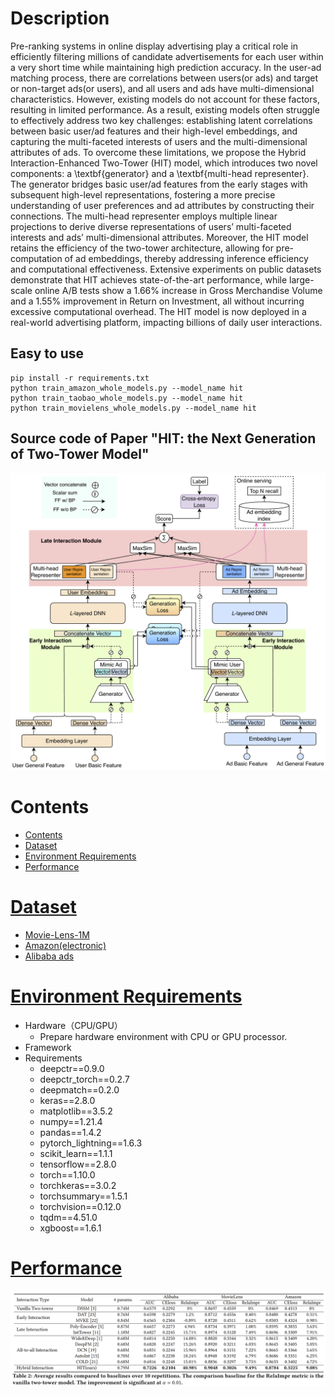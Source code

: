 # Description
Pre-ranking systems in online display advertising play a critical role in efficiently filtering millions of candidate advertisements for each user within a very short time while maintaining high prediction accuracy. In the user-ad matching process, there are correlations between users(or ads) and target or non-target ads(or users), and all users and ads have multi-dimensional characteristics. However, existing models do not account for these factors, resulting in limited performance. As a result, existing models often struggle to effectively address two key challenges: establishing latent correlations between basic user/ad features and their high-level embeddings, and capturing the multi-faceted interests of users and the multi-dimensional attributes of ads.
To overcome these limitations, we propose the Hybrid Interaction-Enhanced Two-Tower (HIT) model, which introduces two novel components: a  \textbf{generator} and a \textbf{multi-head representer}. The generator bridges basic user/ad features from the early stages with subsequent high-level representations, fostering a more precise understanding of user preferences and ad attributes by constructing their connections.
The multi-head representer employs multiple linear projections to derive diverse representations of users’ multi-faceted interests and ads’ multi-dimensional attributes. Moreover, the HIT model retains the efficiency of the two-tower architecture, allowing for pre-computation of ad embeddings, thereby addressing inference efficiency and computational effectiveness. Extensive experiments on public datasets demonstrate that HIT achieves state-of-the-art performance, while large-scale online A/B tests show a 1.66\% increase in Gross Merchandise Volume and a 1.55\% improvement in Return on Investment, all without incurring excessive computational overhead. The HIT model is now deployed in a real-world advertising platform, impacting billions of daily user interactions.
## Easy to use
``` shell
pip install -r requirements.txt
python train_amazon_whole_models.py --model_name hit
python train_taobao_whole_models.py --model_name hit 
python train_movielens_whole_models.py --model_name hit  
```
## Source code of Paper "HIT: the Next Generation of  Two-Tower Model" 
![avatar](./figure/model.png)
# Contents
- [Contents](#contents)
- [Dataset](#dataset)
- [Environment Requirements](#environment-requirements)
- [Performance](#performance)


# [Dataset](#contents)

- [Movie-Lens-1M](https://grouplens.org/datasets/movielens/1m/)
- [Amazon(electronic)](https://jmcauley.ucsd.edu/data/amazon/)
- [Alibaba ads](https://tianchi.aliyun.com/dataset/dataDetail?dataId=56)

# [Environment Requirements](#contents)

- Hardware（CPU/GPU）
    - Prepare hardware environment with CPU or GPU processor.
- Framework
- Requirements
  - deepctr==0.9.0
  - deepctr_torch==0.2.7
  - deepmatch==0.2.0
  - keras==2.8.0
  - matplotlib==3.5.2
  - numpy==1.21.4
  - pandas==1.4.2
  - pytorch_lightning==1.6.3
  - scikit_learn==1.1.1
  - tensorflow==2.8.0
  - torch==1.10.0
  - torchkeras==3.0.2
  - torchsummary==1.5.1
  - torchvision==0.12.0
  - tqdm==4.51.0
  - xgboost==1.6.1
  
  
 # [Performance](#contents)
 ![avatar](./figure/performance.PNG)
